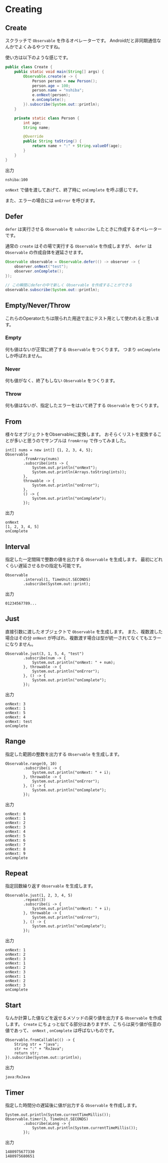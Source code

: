 # Creating
## Create
スクラッチで `Observable` を作るオペレーターです。
Androidだと非同期通信なんかでよくみるやつですね。

使い方は以下のような感じです。

```Java
public class Create {
    public static void main(String[] args) {
        Observable.create(e -> {
            Person person = new Person();
            person.age = 100;
            person.name = "nshiba";
            e.onNext(person);
            e.onComplete();
        }).subscribe(System.out::println);
    }

    private static class Person {
        int age;
        String name;

        @Override
        public String toString() {
            return name + ":" + String.valueOf(age);
        }
    }
}
```

出力

```
nshiba:100
```

`onNext` で値を渡してあげて、終了時に `onComplete` を呼ぶ感じです。

また、エラーの場合には `onError` を呼びます。

## Defer
`defer` は実行させる `Observable` を `subscribe` したときに作成するオペレーターです。

通常の `create` はその場で実行する `Observable` を作成しますが、 `defer` は `Observable` の作成自体を遅延させます。

```Java
Observable observable = Observable.defer(() -> observer -> {
    observer.onNext("test");
    observer.onComplete();
});

// この瞬間にdeferの中で新しく Observable を作成することができる
observable.subscribe(System.out::println);
```

## Empty/Never/Throw
これらのOperatorたちは限られた用途で主にテスト用として使われると思います。

### Empty
何も値はないが正常に終了する `Observable` をつくります。
つまり `onComplete` しか呼ばれません。

### Never
何も値がなく、終了もしない `Observable` をつくります。

### Throw
何も値はないが、指定したエラーをはいて終了する `Observable` をつくります。

## From
様々なオブジェクトをObservableに変換します。
おそらくリストを変換することが多いと思うのでサンプルは `fromArray` で作ってみました。

```
int[] nums = new int[] {1, 2, 3, 4, 5};
Observable
        .fromArray(nums)
        .subscribe(ints -> {
            System.out.println("onNext");
            System.out.println(Arrays.toString(ints));
        },
        throwable -> {
            System.out.println("onError");
        },
        () -> {
            System.out.println("onComplete");
        });
```

出力
```
onNext
[1, 2, 3, 4, 5]
onComplete
```

## Interval
指定した一定間隔で整数の値を出力する `Observable` を生成します。
最初にどれくらい遅延させるかの指定も可能です。

```
Observable
        .interval(1, TimeUnit.SECONDS)
        .subscribe(System.out::print);
```

出力

```
01234567789...
```

## Just
直接引数に渡したオブジェクトで `Observable` を生成します。
また、複数渡した場合はその分 `onNext` が呼ばれ、複数渡す場合は型が統一されてなくてもエラーになりません。

```
Observable.just(3, 1, 5, 4, "test")
        .subscribe(num -> {
            System.out.println("onNext: " + num);
        }, throwable -> {
            System.out.println("onError");
        }, () -> {
            System.out.println("onComplete");
        });
```

出力

```
onNext: 3
onNext: 1
onNext: 5
onNext: 4
onNext: test
onComplete
```

## Range
指定した範囲の整数を出力する `Observable` を生成します。

```
Observable.range(0, 10)
        .subscribe(i -> {
            System.out.println("onNext: " + i);
        }, throwable -> {
            System.out.println("onError");
        }, () -> {
            System.out.println("onComplete");
        });
```

出力

```
onNext: 0
onNext: 1
onNext: 2
onNext: 3
onNext: 4
onNext: 5
onNext: 6
onNext: 7
onNext: 8
onNext: 9
onComplete
```

## Repeat
指定回数繰り返す `Observable` を生成します。

```
Observable.just(1, 2, 3, 4, 5)
        .repeat(3)
        .subscribe(i -> {
            System.out.println("onNext: " + i);
        }, throwable -> {
            System.out.println("onError");
        }, () -> {
            System.out.println("onComplete");
        });
```

出力

```
onNext: 1
onNext: 2
onNext: 3
onNext: 1
onNext: 2
onNext: 3
onNext: 1
onNext: 2
onNext: 3
onComplete
```

## Start
なんか計算した値などを返せるメソッドの戻り値を出力する `Observable` を作成します。
`Create` にちょっと似てる部分はありますが、こちらは戻り値が任意の値であって、 `onNext` , `onComplete` は呼ばないものです。

```
Observable.fromCallable(() -> {
    String str = "java";
    str += ":" + "RxJava";
    return str;
}).subscribe(System.out::println);
```

出力

```
java:RxJava
```

## Timer
指定した時間分の遅延後に値が出力する `Observable` を作成します。

```
System.out.println(System.currentTimeMillis());
Observable.timer(3, TimeUnit.SECONDS)
        .subscribe(aLong -> {
            System.out.println(System.currentTimeMillis());
        });
```

出力

```
1480975677330
1480975680651
```
